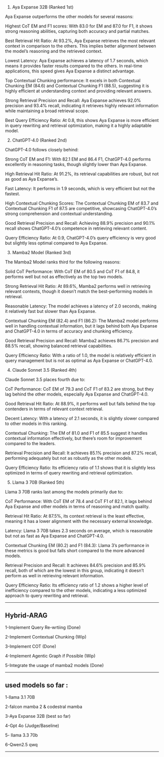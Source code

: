 1. Aya Expanse 32B (Ranked 1st)

Aya Expanse outperforms the other models for several reasons:

Highest CoT EM and F1 scores: With 83.0 for EM and 87.0 for F1, it shows strong reasoning abilities, capturing both accuracy and partial matches.

Best Retrieval Hit Ratio: At 93.2%, Aya Expanse retrieves the most relevant context in comparison to the others. This implies better alignment between the model’s reasoning and the retrieved context.

Lowest Latency: Aya Expanse achieves a latency of 1.7 seconds, which means it provides faster results compared to the others. In real-time applications, this speed gives Aya Expanse a distinct advantage.

Top Contextual Chunking performance: It excels in both Contextual Chunking EM (84.6) and Contextual Chunking F1 (88.5), suggesting it is highly efficient at understanding context and providing relevant answers.

Strong Retrieval Precision and Recall: Aya Expanse achieves 92.0% precision and 93.4% recall, indicating it retrieves highly relevant information while maintaining a broad retrieval scope.

Best Query Efficiency Ratio: At 0.8, this shows Aya Expanse is more efficient in query rewriting and retrieval optimization, making it a highly adaptable model.


2. ChatGPT-4.0 (Ranked 2nd)

ChatGPT-4.0 follows closely behind:

Strong CoT EM and F1: With 82.1 EM and 86.4 F1, ChatGPT-4.0 performs excellently in reasoning tasks, though slightly lower than Aya Expanse.

High Retrieval Hit Ratio: At 91.2%, its retrieval capabilities are robust, but not as good as Aya Expanse’s.

Fast Latency: It performs in 1.9 seconds, which is very efficient but not the fastest.

High Contextual Chunking Scores: The Contextual Chunking EM of 83.7 and Contextual Chunking F1 of 87.5 are competitive, showcasing ChatGPT-4.0’s strong comprehension and contextual understanding.

Good Retrieval Precision and Recall: Achieving 88.9% precision and 90.1% recall shows ChatGPT-4.0’s competence in retrieving relevant content.

Query Efficiency Ratio: At 0.9, ChatGPT-4.0’s query efficiency is very good but slightly less optimal compared to Aya Expanse.


3. Mamba2 Model (Ranked 3rd)

The Mamba2 Model ranks third for the following reasons:

Solid CoT Performance: With CoT EM of 80.5 and CoT F1 of 84.8, it performs well but not as effectively as the top two models.

Strong Retrieval Hit Ratio: At 89.6%, Mamba2 performs well in retrieving relevant contexts, though it doesn’t match the best-performing models in retrieval.

Reasonable Latency: The model achieves a latency of 2.0 seconds, making it relatively fast but slower than Aya Expanse.

Contextual Chunking EM (82.4) and F1 (86.2): The Mamba2 model performs well in handling contextual information, but it lags behind both Aya Expanse and ChatGPT-4.0 in terms of accuracy and chunking efficiency.

Good Retrieval Precision and Recall: Mamba2 achieves 86.7% precision and 88.5% recall, showing balanced retrieval capabilities.

Query Efficiency Ratio: With a ratio of 1.0, the model is relatively efficient in query management but is not as optimal as Aya Expanse or ChatGPT-4.0.


4. Claude Sonnet 3.5 (Ranked 4th)

Claude Sonnet 3.5 places fourth due to:

CoT Performance: CoT EM of 79.3 and CoT F1 of 83.2 are strong, but they lag behind the other models, especially Aya Expanse and ChatGPT-4.0.

Good Retrieval Hit Ratio: At 88.9%, it performs well but falls behind the top contenders in terms of relevant context retrieval.

Decent Latency: With a latency of 2.1 seconds, it is slightly slower compared to other models in this ranking.

Contextual Chunking: The EM of 81.0 and F1 of 85.5 suggest it handles contextual information effectively, but there’s room for improvement compared to the leaders.

Retrieval Precision and Recall: It achieves 85.1% precision and 87.2% recall, performing adequately but not as robustly as the other models.

Query Efficiency Ratio: Its efficiency ratio of 1.1 shows that it is slightly less optimized in terms of query rewriting and retrieval optimization.


5. Llama 3 70B (Ranked 5th)

Llama 3 70B ranks last among the models primarily due to:

CoT Performance: With CoT EM of 78.4 and CoT F1 of 82.1, it lags behind Aya Expanse and other models in terms of reasoning and match quality.

Retrieval Hit Ratio: At 87.5%, its context retrieval is the least effective, meaning it has a lower alignment with the necessary external knowledge.

Latency: Llama 3 70B takes 2.3 seconds on average, which is reasonable but not as fast as Aya Expanse and ChatGPT-4.0.

Contextual Chunking EM (80.2) and F1 (84.3): Llama 3’s performance in these metrics is good but falls short compared to the more advanced models.

Retrieval Precision and Recall: It achieves 84.6% precision and 85.9% recall, both of which are the lowest in this group, indicating it doesn’t perform as well in retrieving relevant information.

Query Efficiency Ratio: Its efficiency ratio of 1.2 shows a higher level of inefficiency compared to the other models, indicating a less optimized approach to query rewriting and retrieval.





________________________________________________________________________________________________________________________________________________________________________________________________________________________________________________
## Hybrid-ARAG



1-Implement Query Re-wrtiing  (Done)

2-Implement Contextual Chunking (Wip)

3-Implement COT (Done)

4-Implement Agentic Graph if Possible (Wip)

5-Integrate the usage of mamba2 models (Done)

________________________________________________________________________________________________________________________________________________________________________________________________________________________________________________

## used models so far :

1-llama 3.1 70B

2-falcon mamba 2 & codestral mamba 

3-Aya Expanse 32B (best so far)

4-Gpt 4o (Judge/Baseline)

5- llama 3.3 70b

6-Qwen2.5 qwq
________________________________________________________________________________________________________________________________________________________________________________________________________________________________________________

